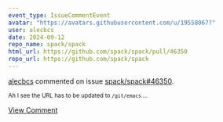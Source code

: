 ```yaml
---
event_type: IssueCommentEvent
avatar: "https://avatars.githubusercontent.com/u/19558067?"
user: alecbcs
date: 2024-09-12
repo_name: spack/spack
html_url: https://github.com/spack/spack/pull/46350
repo_url: https://github.com/spack/spack
---
```


<a href='https://github.com/alecbcs' target='_blank'>alecbcs</a> commented on issue <a href='https://github.com/spack/spack/pull/46350' target='_blank'>spack/spack#46350</a>.

<small>Ah I see the URL has to be updated to `/git/emacs`....</small>

<a href='https://github.com/spack/spack/pull/46350' target='_blank'>View Comment</a>